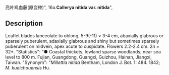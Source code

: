亮叶鸡血藤(原变种)",
16a.**Callerya nitida var. nitida**",

## Description
Leaflet blades lanceolate to oblong, 5-9(-11) × 3-4 cm, abaxially glabrous or sparsely puberulent, adaxially glabrous and shiny but sometimes sparsely puberulent on midvein, apex acute to cuspidate. Flowers 2.2-2.4 cm. 2*n* = 32*.
  "Statistics": "● Coastal thickets, lowland sparse woodlands; near sea level to 800 m. Fujian, Guangdong, Guangxi, Guizhou, Hainan, Jiangxi, Taiwan.
  "Synonym": "*Millettia nitida* Bentham, London J. Bot. 1: 484. 1842; *M. kueichouensis* Hu.
